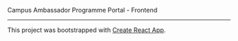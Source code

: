 Campus Ambassador Programme Portal - Frontend

---

This project was bootstrapped with [Create React App](https://github.com/facebook/create-react-app).

